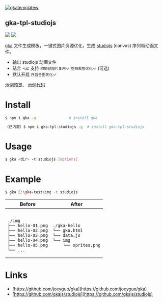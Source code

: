 [![gkatemplatew](https://user-images.githubusercontent.com/10385585/28489021-a9cc83aa-6eea-11e7-8c1b-4bb326bb9fe9.png)](https://github.com/joeyguo/gka)

## gka-tpl-studiojs

<a href="https://www.npmjs.org/package/gka-tpl-studiojs"><img src="https://img.shields.io/npm/v/gka-tpl-studiojs.svg?style=flat"></a>
<a href="https://github.com/joeyguo/gka-tpl-studiojs#license"><img src="https://img.shields.io/badge/license-MIT-blue.svg"></a>

[gka](https://github.com/joeyguo/gka) 文件生成模板，一键式图片资源优化，生成 [studiojs](https://github.com/gkajs/studiojs) (canvas) 序列帧动画文件。

- 输出 studiojs 动画文件
- 结合 -uc 支持 `相同帧图片复用`✓ `空白裁剪优化`✓ (可选) 
- 默认开启 `开启合图优化`✓

[示例预览](https://gkajs.github.io/gka-tpl-studiojs/example/gka.html)、 [示例代码](https://github.com/gkajs/gka-tpl-studiojs/tree/master/example)

# Install

```sh
$ npm i gka -g               # install gka

（已内置）$ npm i gka-tpl-studiojs -g  # install gka-tpl-studiojs
```

# Usage

```sh
$ gka <dir> -t studiojs [options]
```

# Example

```sh
$ gka E:\gka-test\img -t studiojs
```

<table>
    <thead>
        <tr><th>Before</th><th>After</th></tr>
    </thead>
    <tbody>
        <tr>
            <td><pre><code>
./img
├── hello-01.png
├── hello-02.png
├── hello-03.png
├── hello-04.png
├── hello-05.png
└── ...
</code></pre></td>
<td><pre><code>
./gka-hello
└── gka.html
└── data.js
└── img
    └── sprites.png
</code></pre></td>
        </tr>
    </tbody>
</table>

# Links

- [https://github.com/joeyguo/gka](https://github.com/joeyguo/gka)
- [https://github.com/gkajs/studiojs](https://github.com/gkajs/studiojs)



